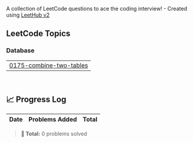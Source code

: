 A collection of LeetCode questions to ace the coding interview! - Created using [LeetHub v2](https://github.com/arunbhardwaj/LeetHub-2.0)
<!---LeetCode Topics Start-->
## LeetCode Topics
### Database
|  |
| ------- |
| [0175-combine-two-tables](https://github.com/rachel-kim2255/Leetcode-Python/tree/master/0175-combine-two-tables) |
<!---LeetCode Topics End-->

<br>

## 📈 Progress Log
| Date | Problems Added | Total |
|------|----------------|--------|

> **🎯 Total:** 0 problems solved
